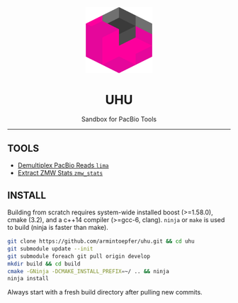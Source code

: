 <p align="center">
  <img src="doc/img/uhu.png" alt="uhu logos" width="150px"/>
</p>
<h1 align="center">UHU</h1>
<p align="center">Sandbox for PacBio Tools</p>

***

## TOOLS

- [Demultiplex PacBio Reads `lima`](doc/LIMA.md)
- [Extract ZMW Stats `zmw_stats`](doc/ZMW_STATS.md)

## INSTALL

Building from scratch requires system-wide installed boost (>=1.58.0),
cmake (3.2), and a c++14 compiler (>=gcc-6, clang). `ninja` or
`make` is used to build (ninja is faster than make).

  ```sh
  git clone https://github.com/armintoepfer/uhu.git && cd uhu
  git submodule update --init
  git submodule foreach git pull origin develop
  mkdir build && cd build
  cmake -GNinja -DCMAKE_INSTALL_PREFIX=~/ .. && ninja
  ninja install
  ```

Always start with a fresh build directory after pulling new commits.